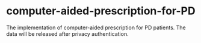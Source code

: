 # computer-aided-prescription-for-PD
The implementation of computer-aided prescription for PD patients.
The data will be released after privacy authentication. 
